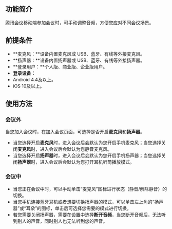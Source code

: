 

## 功能简介
腾讯会议移动端参加会议时，可手动调整音频，方便您应对不同会议场景。

## 前提条件
- **麦克风：**设备内置麦克风或 USB、蓝牙、有线等外接麦克风。
- **扬声器：**设备内置扬声器或 USB、蓝牙、有线等外接扬声器。
- **登录用户：**个人版、商业版、企业版用户。
- **登录设备：**
 - Android 4.4及以上。
 - iOS 10及以上。

## 使用方法
### 会议外
当您加入会议时，在加入会议页面，可选择是否开启**麦克风**和**扬声器**。
- 当您选择开启**麦克风**时，进入会议后会默认为您开启手机麦克风；当您选择关闭**麦克风**时，进入会议后会默认为您静音麦克风。
- 当您选择开启**扬声器**时，进入会议后会默认为您开启手机扬声器；当您选择关闭**扬声器**时，进入会议后会默认为您打开耳机听筒播放模式。

### 会议中
- 当您正在会议中时，可以手动单击“麦克风”图标进行状态（静音/解除静音）的切换。
- 当您手机连接蓝牙耳机或者想要切换扬声器的模式，可以单击左上角的“扬声器”或“耳朵”的图标，单击后可选择您需要的模式进行切换。
- 若您需要关闭扬声器，需要在设置中选择**断开音频**，当您断开音频后，无法听到别人的声音，同时别人也无法听到您的声音。
